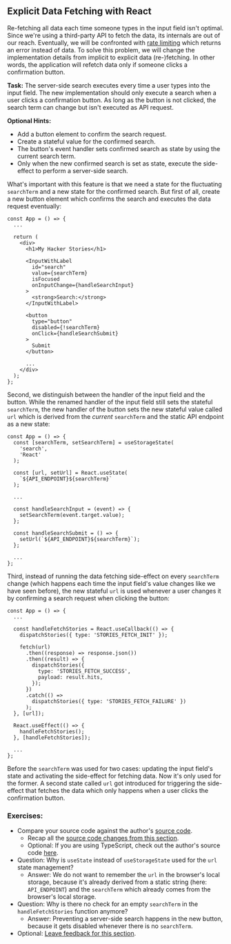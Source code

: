 ## Explicit Data Fetching with React

Re-fetching all data each time someone types in the input field isn't optimal. Since we're using a third-party API to fetch the data, its internals are out of our reach. Eventually, we will be confronted with [rate limiting](https://bit.ly/2ZaJXI8) which returns an error instead of data. To solve this problem, we will change the implementation details from implicit to explicit data (re-)fetching. In other words, the application will refetch data only if someone clicks a confirmation button.

**Task:** The server-side search executes every time a user types into the input field. The new implementation should only execute a search when a user clicks a confirmation button. As long as the button is not clicked, the search term can change but isn't executed as API request.

**Optional Hints:**

* Add a button element to confirm the search request.
* Create a stateful value for the confirmed search.
* The button's event handler sets confirmed search as state by using the current search term.
* Only when the new confirmed search is set as state, execute the side-effect to perform a server-side search.

What's important with this feature is that we need a state for the fluctuating `searchTerm` and a new state for the confirmed search. But first of all, create a new button element which confirms the search and executes the data request eventually:

```javascript{12,17-23}
const App = () => {
  ...

  return (
    <div>
      <h1>My Hacker Stories</h1>

      <InputWithLabel
        id="search"
        value={searchTerm}
        isFocused
        onInputChange={handleSearchInput}
      >
        <strong>Search:</strong>
      </InputWithLabel>

      <button
        type="button"
        disabled={!searchTerm}
        onClick={handleSearchSubmit}
      >
        Submit
      </button>

      ...
    </div>
  );
};
```

Second, we distinguish between the handler of the input field and the button. While the renamed handler of the input field still sets the stateful `searchTerm`, the new handler of the button sets the new stateful value called `url` which is derived from the *current* `searchTerm` and the static API endpoint as a new state:

```javascript{7-9,13,17-19}
const App = () => {
  const [searchTerm, setSearchTerm] = useStorageState(
    'search',
    'React'
  );

  const [url, setUrl] = React.useState(
    `${API_ENDPOINT}${searchTerm}`
  );

  ...

  const handleSearchInput = (event) => {
    setSearchTerm(event.target.value);
  };

  const handleSearchSubmit = () => {
    setUrl(`${API_ENDPOINT}${searchTerm}`);
  };

  ...
};
```

Third, instead of running the data fetching side-effect on every `searchTerm` change (which happens each time the input field's value changes like we have seen before), the new stateful `url` is used whenever a user changes it by confirming a search request when clicking the button:

```javascript{7,18}
const App = () => {
  ...

  const handleFetchStories = React.useCallback(() => {
    dispatchStories({ type: 'STORIES_FETCH_INIT' });

    fetch(url)
      .then((response) => response.json())
      .then((result) => {
        dispatchStories({
          type: 'STORIES_FETCH_SUCCESS',
          payload: result.hits,
        });
      })
      .catch(() =>
        dispatchStories({ type: 'STORIES_FETCH_FAILURE' })
      );
  }, [url]);

  React.useEffect(() => {
    handleFetchStories();
  }, [handleFetchStories]);

  ...
};
```

Before the `searchTerm` was used for two cases: updating the input field's state and activating the side-effect for fetching data. Now it's only used for the former. A second state called `url` got introduced for triggering the side-effect that fetches the data which only happens when a user clicks the confirmation button.

### Exercises:

* Compare your source code against the author's [source code](https://bit.ly/3SkBAjX).
  * Recap all the [source code changes from this section](https://bit.ly/3qVR29V).
  * Optional: If you are using TypeScript, check out the author's source code [here](https://bit.ly/3Cf3ND9).
* Question: Why is `useState` instead of `useStorageState` used for the `url` state management?
  * Answer: We do not want to remember the `url` in the browser's local storage, because it's already derived from a static string (here: `API_ENDPOINT`) and the `searchTerm` which already comes from the browser's local storage.
* Question: Why is there no check for an empty `searchTerm` in the `handleFetchStories` function anymore?
  * Answer: Preventing a server-side search happens in the new button, because it gets disabled whenever there is no `searchTerm`.
* Optional: [Leave feedback for this section](https://forms.gle/HuJDuVNZmEDbhGzU9).